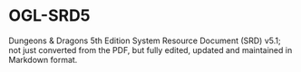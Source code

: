 # OGL-SRD5

Dungeons & Dragons 5th Edition System Resource Document (SRD) v5.1; not just converted from the PDF, but fully edited, updated and maintained in Markdown format.

